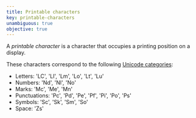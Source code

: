 ```yaml
---
title: Printable characters
key: printable-characters
unambiguous: true
objective: true
---
```


A _printable character_ is a character that occupies a printing position on a display.

These characters correspond to the following [Unicode categories](https://www.unicode.org/versions/Unicode12.0.0/ch04.pdf):

- Letters: 'LC', 'Ll', 'Lm', 'Lo', 'Lt', 'Lu'
- Numbers: 'Nd', 'Nl', 'No'
- Marks: 'Mc', 'Me', 'Mn'
- Punctuations: 'Pc', 'Pd', 'Pe', 'Pf', 'Pi', 'Po', 'Ps'
- Symbols: 'Sc', 'Sk', 'Sm', 'So'
- Space: 'Zs'
